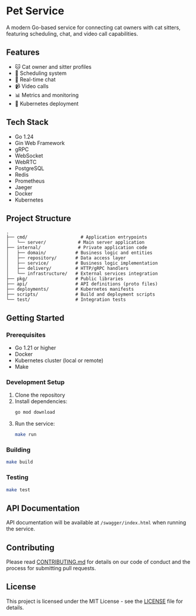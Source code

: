 # Pet Service

A modern Go-based service for connecting cat owners with cat sitters, featuring scheduling, chat, and video call capabilities.

## Features

- 🐱 Cat owner and sitter profiles
- 📅 Scheduling system
- 💬 Real-time chat
- 📹 Video calls
- 📊 Metrics and monitoring
- 🚀 Kubernetes deployment

## Tech Stack

- Go 1.24
- Gin Web Framework
- gRPC
- WebSocket
- WebRTC
- PostgreSQL
- Redis
- Prometheus
- Jaeger
- Docker
- Kubernetes

## Project Structure

```
.
├── cmd/                    # Application entrypoints
│   └── server/            # Main server application
├── internal/              # Private application code
│   ├── domain/           # Business logic and entities
│   ├── repository/       # Data access layer
│   ├── service/          # Business logic implementation
│   ├── delivery/         # HTTP/gRPC handlers
│   └── infrastructure/   # External services integration
├── pkg/                  # Public libraries
├── api/                  # API definitions (proto files)
├── deployments/          # Kubernetes manifests
├── scripts/              # Build and deployment scripts
└── test/                 # Integration tests
```

## Getting Started

### Prerequisites

- Go 1.21 or higher
- Docker
- Kubernetes cluster (local or remote)
- Make

### Development Setup

1. Clone the repository
2. Install dependencies:
   ```bash
   go mod download
   ```
3. Run the service:
   ```bash
   make run
   ```

### Building

```bash
make build
```

### Testing

```bash
make test
```

## API Documentation

API documentation will be available at `/swagger/index.html` when running the service.

## Contributing

Please read [CONTRIBUTING.md](CONTRIBUTING.md) for details on our code of conduct and the process for submitting pull requests.

## License

This project is licensed under the MIT License - see the [LICENSE](LICENSE) file for details. 